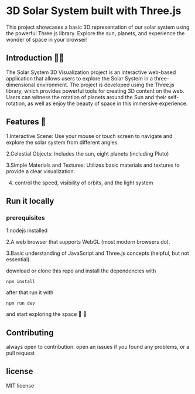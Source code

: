 # 3D Solar System built with Three.js

This project showcases a basic 3D representation of our solar system using the powerful Three.js library. Explore the sun, planets, and experience the wonder of space in your browser!

## Introduction 🚀✨

The Solar System 3D Visualization project is an interactive web-based application that allows users to explore the Solar System in a three-dimensional environment. The project is developed using the Three.js library, which provides powerful tools for creating 3D content on the web. Users can witness the rotation of planets around the Sun and their self-rotation, as well as enjoy the beauty of space in this immersive experience.

## Features 🌟

1.Interactive Scene: Use your mouse or touch screen to navigate and explore the solar system from different angles.

2.Celestial Objects: Includes the sun, eight planets (including Pluto)

3.Simple Materials and Textures: Utilizes basic materials and textures to provide a clear visualization.

4. control the speed, visibility of orbits, and the light system

## Run it locally
### prerequisites
1.nodejs installed

2.A web browser that supports WebGL (most modern browsers do).

3.Basic understanding of JavaScript and Three.js concepts (helpful, but not essential).

download or clone this repo and install the dependencies with

`npm install`

after that run it with

`npm run dev`

and start exploring the space 🌌 🚀 

## Contributing
always open to contribution. open an issues if you found any problems, or a pull request


## license 
MIT license
